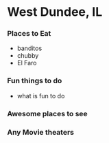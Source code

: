 # West Dundee, IL

### Places to Eat

- banditos
- chubby
- El Faro

### Fun things to do
- what is fun to do
### Awesome places to see

### Any Movie theaters

